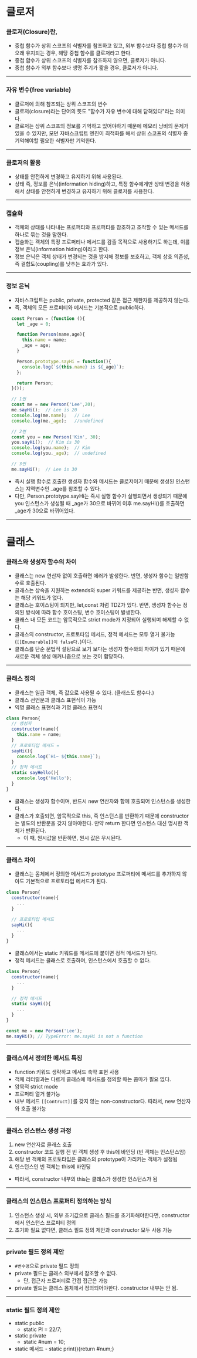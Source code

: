 
# 클로저

### 클로저(Closure)란,
  - 중첩 함수가 상위 스코프의 식별자를 참조하고 있고, 외부 함수보다 중첩 함수가 더 오래 유지되는 경우, 해당 중첩 함수를 클로저라고 한다.
  - 중첩 함수가 상위 스코프의 식별자를 참조하지 않으면, 클로저가 아니다.
  - 중첩 함수가 외부 함수보다 생명 주기가 짧을 경우, 클로저가 아니다.

---
### 자유 변수(free variable)
  - 클로저에 의해 참조되는 상위 스코프의 변수
  - 클로저(closure)라는 단어의 뜻도 "함수가 자유 변수에 대해 닫혀있다"라는 의미다.
  - 클로저는 상위 스코프의 정보를 기억하고 있어야하기 때문에 메모리 낭비의 문제가 있을 수 있지만, 모던 자바스크립트 엔진이 최적화를 해서 상위 스코프의 식별자 중 기억해야할 필요한 식별자만 기억한다.


---
### 클로저의 활용
  - 상태를 안전하게 변경하고 유지하기 위해 사용된다.
  - 상태 즉, 정보를 은닉(information hiding)하고, 특정 함수에게만 상태 변경을 허용해서 상태를 안전하게 변경하고 유지하기 위해 클로저를 사용한다.


---
### 캡슐화 
  - 객체의 상태를 나타내는 프로퍼티와 프로퍼티를 참조하고 조작할 수 있는 메서드를 하나로 묶는 것을 말한다.
  - 캡슐화는 객체의 특정 프로퍼티나 메서드를 감출 목적으로 사용하기도 하는데, 이를 정보 은닉(information hiding)이라고 한다.
  - 정보 은닉은 객체 상태가 변경되는 것을 방지해 정보를 보호하고, 객체 상호 의존성, 즉 결합도(coupling)를 낮추는 효과가 있다.


---
### 정보 은닉
  - 자바스크립트는 public, private, protected 같은 접근 제한자를 제공하지 않는다.
  - 즉, 객체의 모든 프로퍼티와 메서드는 기본적으로 public하다.
  ```javascript
    const Person = (function (){
      let _age = 0;

      function Person(name,age){
        this.name = name;
        _age = age;
      }

      Person.prototype.sayHi = function(){
        console.log(`${this.name} is ${_age}`);
      };

      return Person;
    }());

    // 1번
    const me = new Person('Lee',20);
    me.sayHi();  // Lee is 20
    console.log(me.name);   // Lee
    console.log(me._age);   //undefined

    // 2번
    const you = new Person('Kim', 30);
    you.sayHi();  // Kim is 30
    console.log(you.name);  // Kim
    console.log(you._age);  // undefined

    // 3번
    me.sayHi();  // Lee is 30
  ```
  - 즉시 실행 함수로 호출한 생성자 함수와 메서드는 클로저이기 때문에 생성된 인스턴스는 지역변수인 _age를 참조할 수 있다.
  - 다만, Person.prototype.sayHi는 즉시 실행 함수가 실행되면서 생성되기 때문에 you 인스턴스가 생성될 때 _age가 30으로 바뀌어 이후 me.sayHi()를 호출하면 _age가 30으로 바뀌어있다.


---


# 클래스
### 클래스와 생성자 함수의 차이
  - 클래스는 new 연산자 없이 호출하면 에러가 발생한다. 반면, 생성자 함수는 일반함수로 호출된다.
  - 클래스는 상속을 지원하는 extends와 super 키워드를 제공하는 반면, 생성자 함수는 해당 키워드가 없다.
  - 클래스는 호이스팅이 되지만, let,const 처럼 TDZ가 있다. 반면, 생성자 함수는 정의된 방식에 따라 함수 호이스팅, 변수 호이스팅이 발생한다.
  - 클래스 내 모든 코드는 암묵적으로 strict mode가 지정되어 실행되며 해제할 수 없다.
  - 클래스의 constructor, 프로토타입 메서드, 정적 메서드는 모두 열거 불가능(`[[Enumerable]]이 false다.`)이다.
  - 클래스를 단순 문법적 설탕으로 보기 보다는 생성자 함수와의 차이가 있기 때문에 새로운 객체 생성 매커니즘으로 보는 것이 합당하다.

---
### 클래스 정의
  - 클래스는 일급 객체, 즉 값으로 사용될 수 있다. (클래스도 함수다.)
  - 클래스 선언문과 클래스 표현식이 가능
  - 익명 클래스 표현식과 기명 클래스 표현식
  ```javascript
  class Person{
    // 생성자
    constructor(name){
      this.name = name;
    }
    // 프로토타입 메서드 =
    sayHi(){
      console.log(`Hi~ ${this.name}`);
    }
    // 정적 메서드
    static sayHello(){
      console.log('Hello');
    }
  }
  ```

  - 클래스는 생성자 함수이며, 반드시 new 연산자와 함께 호출되어 인스턴스를 생성한다.
  - 클래스가 호출되면, 암묵적으로 this, 즉 인스턴스를 반환하기 때문에 constructor는 별도의 반환문을 갖지 않아야한다. 만약 return 한다면 인스턴스 대신 명시한 객체가 반환된다.
    - 이 때, 원시값을 반환하면, 원시 값은 무시된다.
---
### 클래스 차이
  - 클래스는 몸체에서 정의한 메서드가 prototype 프로퍼티에 메서드를 추가하지 않아도 기본적으로 프로토타입 메서드가 된다.
  ```javascript
  class Person{
    constructor(name){
      ...
    }

    // 프로토타입 메서드
    sayHi(){
      ...
    }
  }
  ```

  - 클래스에서는 static 키워드를 메서드에 붙이면 정적 메서드가 된다.
  - 정적 메서드는 클래스로 호출하며, 인스턴스에서 호출할 수 없다.
  ```javascript
  class Person{
    constructor(name){
      ...
    }

    // 정적 메서드
    static sayHi(){
      ...
    }
  }

  const me = new Person('Lee');
  me.sayHi(); // TypeError: me.sayHi is not a function
  ```

---
### 클래스에서 정의한 메서드 특징
  - function 키워드 생략하고 메서드 축약 표현 사용
  - 객체 리터럴과는 다르게 클래스에 메서드를 정의할 때는 콤마가 필요 없다.
  - 암묵적 strict mode
  - 프로퍼티 열거 불가능
  - 내부 메서드 `[[Contruct]]`를 갖지 않는 non-constructor다. 따라서, new 연산자와 호출 불가능

---
### 클래스 인스턴스 생성 과정
  1. new 연산자로 클래스 호출
  2. constructor 코드 실행 전 빈 객체 생성 후 this에 바인딩 (빈 객체는 인스턴스임)
  3. 해당 빈 객체의 프로토타입은 클래스의 prototype이 가리키는 객체가 설정됨
  4. 인스턴스인 빈 객체는 this에 바인딩
  - 따라서, constructor 내부의 this는 클래스가 생성한 인스턴스가 됨

---
### 클래스의 인스턴스 프로퍼티 정의하는 방식
  1. 인스턴스 생성 시, 외부 초기값으로 클래스 필드를 초기화해야한다면, constructor에서 인스턴스 프로퍼티 정의
  2. 초기화 필요 없다면, 클래스 필드 정의 제안과 constructor 모두 사용 가능

---
### private 필드 정의 제안
  - `#변수명`으로 private 필드 정의
  - private 필드는 클래스 외부에서 참조할 수 없다.
    - 단, 접근자 프로퍼티로 간접 접근은 가능
  - private 필드는 클래스 몸체에서 정의되어야한다. constructor 내부는 안 됨.
---
### static 필드 정의 제안
  - static public 
    -  static PI = 22/7;
  - static private
    - static #num = 10;
  -  static 메서드
    - static print(){return #num;}


